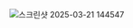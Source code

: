 ![스크린샷 2025-03-21 144547](https://github.com/user-attachments/assets/5eed4f34-7737-4c19-aa54-2271fd945150)

